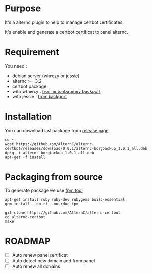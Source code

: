 # Purpose

It's a alternc plugin to help to manage certbot certificates.

It's enable and generate a certbot certificat to panel alternc.

# Requirement

You need :
* debian server (wheezy or jessie)
* alternc >= 3.2
* certbot package
 * with wheezy : [from antonbatenev backport](https://software.opensuse.org//download.html?project=home%3Aantonbatenev%3Aletsencrypt&package=certbot)
 * with jessie : [from backport](https://packages.debian.org/jessie-backports/certbot)


# Installation

You can download last package from [release page](../../releases)

```shell
cd ~
wget https://github.com/AlternC/alternc-certbot/releases/download/0.0.1/alternc-borgbackup_1.0.1_all.deb
dpkg -i alternc-borgbackup_1.0.1_all.deb
apt-get -f install
```

# Packaging from source

To generate package we use [fpm tool](https://github.com/jordansissel/fpm)

```shell
apt-get install ruby ruby-dev rubygems build-essential
gem install --no-ri --no-rdoc fpm

git clone https://github.com/AlternC/alternc-certbot
cd alternc-certbot
make 

```


# ROADMAP

* [ ] Auto renew panel certificat
* [ ] Auto detect new domain add from panel
* [ ] Auto renew all domains 

